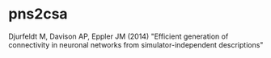 pns2csa
=======

Djurfeldt M, Davison AP, Eppler JM (2014) "Efficient generation of connectivity in neuronal networks from simulator-independent descriptions"
